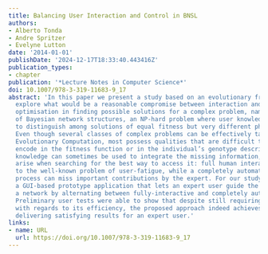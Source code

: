 ```yaml
---
title: Balancing User Interaction and Control in BNSL
authors:
- Alberto Tonda
- Andre Spritzer
- Evelyne Lutton
date: '2014-01-01'
publishDate: '2024-12-17T18:33:40.443416Z'
publication_types:
- chapter
publication: '*Lecture Notes in Computer Science*'
doi: 10.1007/978-3-319-11683-9_17
abstract: 'In this paper we present a study based on an evolutionary framework to
  explore what would be a reasonable compromise between interaction and automated
  optimisation in finding possible solutions for a complex problem, namely the learning
  of Bayesian network structures, an NP-hard problem where user knowledge can be crucial
  to distinguish among solutions of equal fitness but very different physical meaning.
  Even though several classes of complex problems can be effectively tackled with
  Evolutionary Computation, most possess qualities that are difficult to directly
  encode in the fitness function or in the individual’s genotype description. Expert
  knowledge can sometimes be used to integrate the missing information, but new challenges
  arise when searching for the best way to access it: full human interaction can lead
  to the well-known problem of user-fatigue, while a completely automated evolutionary
  process can miss important contributions by the expert. For our study, we developed
  a GUI-based prototype application that lets an expert user guide the evolution of
  a network by alternating between fully-interactive and completely automatic steps.
  Preliminary user tests were able to show that despite still requiring some improvements
  with regards to its efficiency, the proposed approach indeed achieves its goal of
  delivering satisfying results for an expert user.'
links:
- name: URL
  url: https://doi.org/10.1007/978-3-319-11683-9_17
---
```

